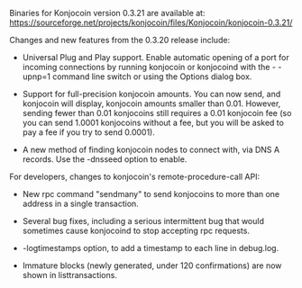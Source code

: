 Binaries for Konjocoin version 0.3.21 are available at:
  https://sourceforge.net/projects/konjocoin/files/Konjocoin/konjocoin-0.3.21/

Changes and new features from the 0.3.20 release include:

* Universal Plug and Play support.  Enable automatic opening of a port for incoming connections by running konjocoin or konjocoind with the - -upnp=1 command line switch or using the Options dialog box.

* Support for full-precision konjocoin amounts.  You can now send, and konjocoin will display, konjocoin amounts smaller than 0.01.  However, sending fewer than 0.01 konjocoins still requires a 0.01 konjocoin fee (so you can send 1.0001 konjocoins without a fee, but you will be asked to pay a fee if you try to send 0.0001).

* A new method of finding konjocoin nodes to connect with, via DNS A records. Use the -dnsseed option to enable.

For developers, changes to konjocoin's remote-procedure-call API:

* New rpc command "sendmany" to send konjocoins to more than one address in a single transaction.

* Several bug fixes, including a serious intermittent bug that would sometimes cause konjocoind to stop accepting rpc requests. 

* -logtimestamps option, to add a timestamp to each line in debug.log.

* Immature blocks (newly generated, under 120 confirmations) are now shown in listtransactions.
